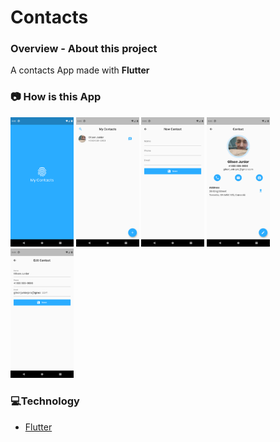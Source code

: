 # Contacts

### **Overview - About this project**
A contacts App made with **Flutter**

### 📷 How is this App
<img src="Screenshot_1602158574.png" width="20%"></img>
<img src="Screenshot_1602158602.png" width="20%"></img>
<img src="Screenshot_1602158608.png" width="20%"></img>
<img src="Screenshot_1602158614.png" width="20%"></img>
<img src="Screenshot_1602158622.png" width="20%"></img>


### 💻Technology
- [Flutter](https://flutter.dev/)
